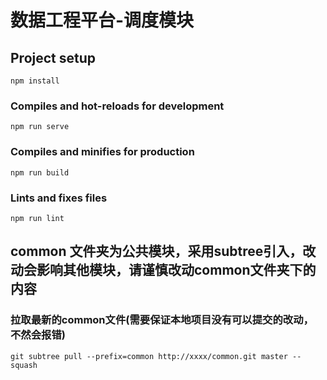# 数据工程平台-调度模块

## Project setup
```
npm install
```

### Compiles and hot-reloads for development
```
npm run serve
```

### Compiles and minifies for production
```
npm run build
```

### Lints and fixes files
```
npm run lint
```
## common 文件夹为公共模块，采用subtree引入，改动会影响其他模块，请谨慎改动common文件夹下的内容

### 拉取最新的common文件(需要保证本地项目没有可以提交的改动， 不然会报错)
```
git subtree pull --prefix=common http://xxxx/common.git master --squash
```
